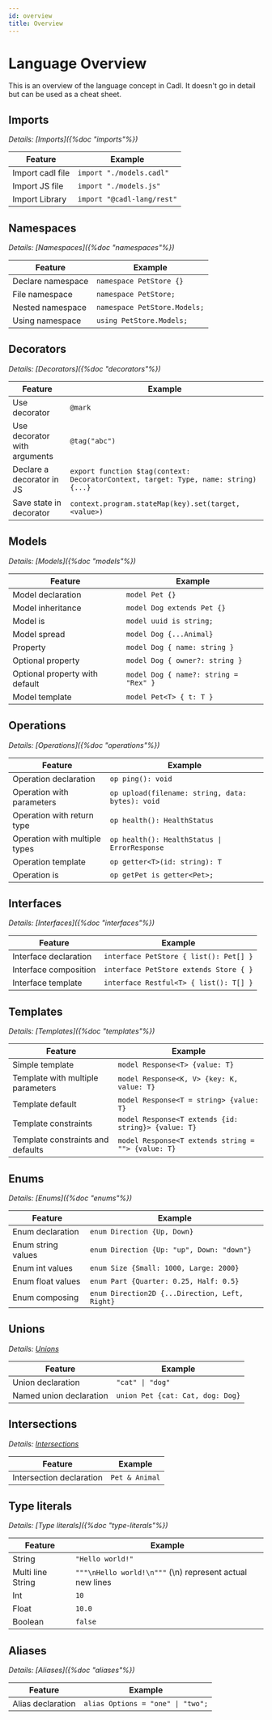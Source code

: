 ```yaml
---
id: overview
title: Overview
---
```


# Language Overview

This is an overview of the language concept in Cadl. It doesn't go in detail but can be used as a cheat sheet.

## Imports

_Details: [Imports]({%doc "imports"%})_

| Feature          | Example                    |
| ---------------- | -------------------------- |
| Import cadl file | `import "./models.cadl"`   |
| Import JS file   | `import "./models.js"`     |
| Import Library   | `import "@cadl-lang/rest"` |

## Namespaces

_Details: [Namespaces]({%doc "namespaces"%})_

| Feature           | Example                      |
| ----------------- | ---------------------------- |
| Declare namespace | `namespace PetStore {}`      |
| File namespace    | `namespace PetStore;`        |
| Nested namespace  | `namespace PetStore.Models;` |
| Using namespace   | `using PetStore.Models;`     |

## Decorators

_Details: [Decorators]({%doc "decorators"%})_

| Feature                      | Example                                                                             |
| ---------------------------- | ----------------------------------------------------------------------------------- |
| Use decorator                | `@mark`                                                                             |
| Use decorator with arguments | `@tag("abc")`                                                                       |
| Declare a decorator in JS    | `export function $tag(context: DecoratorContext, target: Type, name: string) {...}` |
| Save state in decorator      | `context.program.stateMap(key).set(target, <value>)`                                |

## Models

_Details: [Models]({%doc "models"%})_

| Feature                        | Example                               |
| ------------------------------ | ------------------------------------- |
| Model declaration              | `model Pet {}`                        |
| Model inheritance              | `model Dog extends Pet {}`            |
| Model is                       | `model uuid is string;`               |
| Model spread                   | `model Dog {...Animal}`               |
| Property                       | `model Dog { name: string }`          |
| Optional property              | `model Dog { owner?: string }`        |
| Optional property with default | `model Dog { name?: string = "Rex" }` |
| Model template                 | `model Pet<T> { t: T }`               |

## Operations

_Details: [Operations]({%doc "operations"%})_

| Feature                             | Example                                          |
| ----------------------------------- | ------------------------------------------------ |
| Operation declaration               | `op ping(): void`                                |
| Operation with parameters           | `op upload(filename: string, data: bytes): void` |
| Operation with return type          | `op health(): HealthStatus`                      |
| Operation with multiple types       | `op health(): HealthStatus \| ErrorResponse`     |
| Operation template                  | `op getter<T>(id: string): T`                    |
| Operation is                        | `op getPet is getter<Pet>;`                      |

## Interfaces

_Details: [Interfaces]({%doc "interfaces"%})_

| Feature               | Example                                |
| --------------------- | -------------------------------------- |
| Interface declaration | `interface PetStore { list(): Pet[] }` |
| Interface composition | `interface PetStore extends Store { }` |
| Interface template    | `interface Restful<T> { list(): T[] }` |

## Templates

_Details: [Templates]({%doc "templates"%})_

| Feature                           | Example                                             |
| --------------------------------- | --------------------------------------------------- |
| Simple template                   | `model Response<T> {value: T}`                      |
| Template with multiple parameters | `model Response<K, V> {key: K, value: T}`           |
| Template default                  | `model Response<T = string> {value: T}`             |
| Template constraints              | `model Response<T extends {id: string}> {value: T}` |
| Template constraints and defaults | `model Response<T extends string = ""> {value: T}`  |

## Enums

_Details: [Enums]({%doc "enums"%})_

| Feature            | Example                                        |
| ------------------ | ---------------------------------------------- |
| Enum declaration   | `enum Direction {Up, Down}`                    |
| Enum string values | `enum Direction {Up: "up", Down: "down"}`      |
| Enum int values    | `enum Size {Small: 1000, Large: 2000}`         |
| Enum float values  | `enum Part {Quarter: 0.25, Half: 0.5}`         |
| Enum composing     | `enum Direction2D {...Direction, Left, Right}` |

## Unions

<!-- ADD with https://github.com/microsoft/cadl/pull/992 -->

_Details: [Unions]()_

| Feature                 | Example                          |
| ----------------------- | -------------------------------- |
| Union declaration       | `"cat" \| "dog"`                 |
| Named union declaration | `union Pet {cat: Cat, dog: Dog}` |

## Intersections

<!-- ADD with https://github.com/microsoft/cadl/pull/992 -->

_Details: [Intersections]()_

| Feature                  | Example        |
| ------------------------ | -------------- |
| Intersection declaration | `Pet & Animal` |

## Type literals

<!-- ADD with https://github.com/microsoft/cadl/pull/992 -->

_Details: [Type literals]({%doc "type-literals"%})_

| Feature           | Example                                                  |
| ----------------- | -------------------------------------------------------- |
| String            | `"Hello world!"`                                         |
| Multi line String | `"""\nHello world!\n"""` (\n) represent actual new lines |
| Int               | `10`                                                     |
| Float             | `10.0`                                                   |
| Boolean           | `false`                                                  |

## Aliases

_Details: [Aliases]({%doc "aliases"%})_

| Feature           | Example                           |
| ----------------- | --------------------------------- |
| Alias declaration | `alias Options = "one" \| "two";` |
